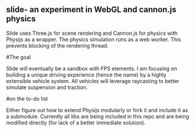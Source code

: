 ## slide- an experiment in WebGL and cannon.js physics

Slide uses Three.js for scene rendering and Cannon.js for physics with Physijs as a wrapper.
The physics simulation runs as a web worker. This prevents blocking of the rendering thread.

#The goal

Slide will eventually be a sandbox with FPS elements. I am focusing on building a unique driving experience (hence the name) by a highly extensible vehicle system. All vehicles will leverage raycasting to better simulate suspension and traction. 


#on the to-do list

Either figure out how to extend Physijs modularly or fork it and include it as a submodule. Currently all libs are being included in this repo and are being modified directly (for lack of a better immediate solution).